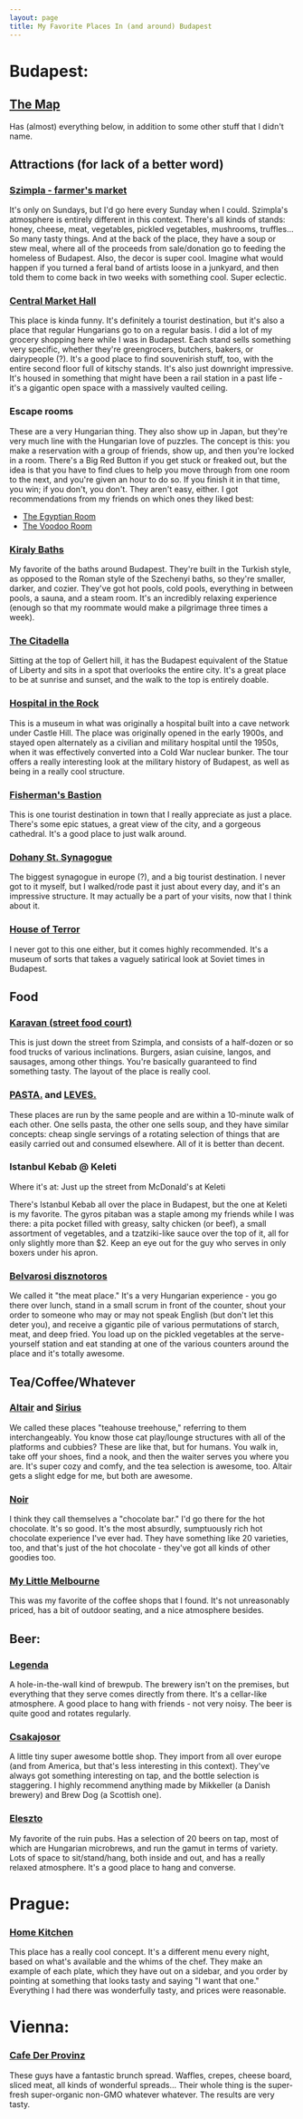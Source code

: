 ```yaml
---
layout: page
title: My Favorite Places In (and around) Budapest
---
```


# Budapest:

## [The Map](https://www.google.com/maps/d/edit?mid=zjsBfxr60ZOI.kMYNTMmwU4NY)
Has (almost) everything below, in addition to some other stuff that I didn't name.

## Attractions (for lack of a better word)

### [Szimpla - farmer's market](https://www.google.com/maps/place/Szimpla+Kert/@47.497011,19.063385,17z/data=!3m1!4b1!4m2!3m1!1s0x4741dc42a0d20de5:0x267742d3fb311da4)

It's only on Sundays, but I'd go here every Sunday when I could. Szimpla's atmosphere is entirely different in this context. There's all kinds of stands: honey, cheese, meat, vegetables, pickled vegetables, mushrooms, truffles... So many tasty things. And at the back of the place, they have a soup or stew meal, where all of the proceeds from sale/donation go to feeding the homeless of Budapest. Also, the decor is super cool. Imagine what would happen if you turned a feral band of artists loose in a junkyard, and then told them to come back in two weeks with something cool. Super eclectic.

### [Central Market Hall](https://www.google.com/maps/place/central+market+hall+budapest/@47.487085,19.058493,15z/data=!4m2!3m1!1s0x0:0xa08c351e7bba2ecc?sa=X&ei=pe4qVfLYLIW5ogTp6oH4DA&ved=0CJ4BEPwSMA8)

This place is kinda funny. It's definitely a tourist destination, but it's also a place that regular Hungarians go to on a regular basis. I did a lot of my grocery shopping here while I was in Budapest. Each stand sells something very specific, whether they're greengrocers, butchers, bakers, or dairypeople (?). It's a good place to find souvenirish stuff, too, with the entire second floor full of kitschy stands. It's also just downright impressive. It's housed in something that might have been a rail station in a past life - it's a gigantic open space with a massively vaulted ceiling.

### Escape rooms

These are a very Hungarian thing. They also show up in Japan, but they're very much line with the Hungarian love of puzzles. The concept is this: you make a reservation with a group of friends, show up, and then you're locked in a room. There's a Big Red Button if you get stuck or freaked out, but the idea is that you have to find clues to help you move through from one room to the next, and you're given an hour to do so. If you finish it in that time, you win; if you don't, you don't. They aren't easy, either. I got recommendations from my friends on which ones they liked best:
 - [The Egyptian Room](http://exitgames.hu/helyszinek/mystiqueroom)
 - [The Voodoo Room](http://www.claustrophilia.hu/en/game/voodoo.html)


### [Kiraly Baths](https://www.google.com/maps/place/Kiraly+Medicinal+Bath/@47.510641,19.038179,17z/data=!3m1!4b1!4m2!3m1!1s0x4741dc1b438c256b:0xdbc813e961cc919b)

My favorite of the baths around Budapest. They're built in the Turkish style, as opposed to the Roman style of the Szechenyi baths, so they're smaller, darker, and cozier. They've got hot pools, cold pools, everything in between pools, a sauna, and a steam room. It's an incredibly relaxing experience (enough so that my roommate would make a pilgrimage three times a week).

### [The Citadella](https://www.google.com/maps/place/Citadella/@47.48699,19.046548,17z/data=!3m1!4b1!4m2!3m1!1s0x4741dc49ab6e5bad:0x775242a5bed40440)

Sitting at the top of Gellert hill, it has the Budapest equivalent of the Statue of Liberty and sits in a spot that overlooks the entire city. It's a great place to be at sunrise and sunset, and the walk to the top is entirely doable.

### [Hospital in the Rock](https://www.google.com/maps/place/Hospital+in+the+Rock/@47.500551,19.031524,17z/data=!3m1!4b1!4m2!3m1!1s0x4741dc223a433c8b:0x276f592bfd359017)

This is a museum in what was originally a hospital built into a cave network under Castle Hill. The place was originally opened in the early 1900s, and stayed open alternately as a civilian and military hospital until the 1950s, when it was effectively converted into a Cold War nuclear bunker. The tour offers a really interesting look at the military history of Budapest, as well as being in a really cool structure.

### [Fisherman's Bastion](https://www.google.com/maps/place/Fisherman%27s+Bastion/@47.502183,19.034781,17z/data=!3m1!4b1!4m2!3m1!1s0x4741dc227fb4a99d:0x2f263ca844235e46)

This is one tourist destination in town that I really appreciate as just a place. There's some epic statues, a great view of the city, and a gorgeous cathedral. It's a good place to just walk around.

### [Dohany St. Synagogue](https://www.google.com/maps/place/Doh%C3%A1ny+Street+Synagogue/@47.495907,19.060614,17z/data=!3m1!4b1!4m2!3m1!1s0x4741dc42507d41cf:0x4128af63d0508608)

The biggest synagogue in europe (?), and a big tourist destination. I never got to it myself, but I walked/rode past it just about every day, and it's an impressive structure. It may actually be a part of your visits, now that I think about it.

### [House of Terror](https://www.google.com/maps/place/House+of+Terror/@47.506894,19.065126,17z/data=!3m1!4b1!4m2!3m1!1s0x4741dc6e1d41b419:0xade1459037fed6dd)

I never got to this one either, but it comes highly recommended. It's a museum of sorts that takes a vaguely satirical look at Soviet times in Budapest.


## Food

### [Karavan (street food court)](https://www.google.com/maps/place/Karavan+Street+Food+Budapest/@47.497383,19.063302,17z/data=!3m1!4b1!4m2!3m1!1s0x4741dc6818b83ef3:0x8a242f38f2f2d80e)

This is just down the street from Szimpla, and consists of a half-dozen or so food trucks of various inclinations. Burgers, asian cuisine, langos, and sausages, among other things. You're basically guaranteed to find something tasty. The layout of the place is really cool.

### [PASTA.](https://www.google.com/maps/place/PASTA./@47.489563,19.061089,17z/data=!3m1!4b1!4m2!3m1!1s0x4741dc5adec630b1:0x7aa2247fac98b75a) and [LEVES.](https://www.google.com/maps/place/LEVES./@47.489563,19.061089,17z/data=!4m2!3m1!1s0x4741dc5ab0a70ef9:0x4dcc54e02514630f)

These places are run by the same people and are within a 10-minute walk of each other. One sells pasta, the other one sells soup, and they have similar concepts: cheap single servings of a rotating selection of things that are easily carried out and consumed elsewhere. All of it is better than decent.

### Istanbul Kebab @ Keleti

Where it's at: Just up the street from McDonald's at Keleti

There's Istanbul Kebab all over the place in Budapest, but the one at Keleti is my favorite. The gyros pitaban was a staple among my friends while I was there: a pita pocket filled with greasy, salty chicken (or beef), a small assortment of vegetables, and a tzatziki-like sauce over the top of it, all for only slightly more than $2. Keep an eye out for the guy who serves in only boxers under his apron.

### [Belvarosi disznotoros](https://www.google.com/maps/place/Belv%C3%A1rosi+Diszn%C3%B3toros/@47.498062,19.056493,17z/data=!4m2!3m1!1s0x4741dc44f36eeb69:0xdd94e239fc3817db)

We called it "the meat place." It's a very Hungarian experience - you go there over lunch, stand in a small scrum in front of the counter, shout your order to someone who may or may not speak English (but don't let this deter you), and receive a gigantic pile of various permutations of starch, meat, and deep fried. You load up on the pickled vegetables at the serve-yourself station and eat standing at one of the various counters around the place and it's totally awesome.

## Tea/Coffee/Whatever

### [Altair](https://www.google.com/maps/place/Altair+Teah%C3%A1z/@47.491504,19.057806,17z/data=!4m2!3m1!1s0x4741dc5c984bd6df:0x3936b3ee7fc00f92) and [Sirius](https://www.google.com/maps/place/Sirius+Teah%C3%A1z/@47.492417,19.063662,17z/data=!4m2!3m1!1s0x4741dc5c675047ed:0x9e94299eac7ed7c7)

We called these places "teahouse treehouse," referring to them interchangeably. You know those cat play/lounge structures with all of the platforms and cubbies? These are like that, but for humans. You walk in, take off your shoes, find a nook, and then the waiter serves you where you are. It's super cozy and comfy, and the tea selection is awesome, too. Altair gets a slight edge for me, but both are awesome.

### [Noir](https://www.google.com/maps/place/Noir+ChocoBar/@47.503382,19.062065,17z/data=!3m1!4b1!4m2!3m1!1s0x4741dc6ea11ba4ff:0xe4bf2e46a917e67c)

I think they call themselves a "chocolate bar." I'd go there for the hot chocolate. It's so good. It's the most absurdly, sumptuously rich hot chocolate experience I've ever had. They have something like 20 varieties, too, and that's just of the hot chocolate - they've got all kinds of other goodies too.

### [My Little Melbourne](https://www.google.com/maps/place/My+Little+Melbourne+Coffee/@47.503382,19.062065,17z/data=!4m2!3m1!1s0x4741dc41fee060af:0xe4e77b0d7ae6e9b4)

This was my favorite of the coffee shops that I found. It's not unreasonably priced, has a bit of outdoor seating, and a nice atmosphere besides.

## Beer:

### [Legenda](https://www.google.com/maps/place/Legenda+s%C3%B6rf%C3%B6zde+pub/@47.49776,19.05765,17z/data=!4m2!3m1!1s0x4741dc6522b5f641:0xf975f1a73ca994e4)

A hole-in-the-wall kind of brewpub. The brewery isn't on the premises, but everything that they serve comes directly from there. It's a cellar-like atmosphere. A good place to hang with friends - not very noisy. The beer is quite good and rotates regularly.

### [Csakajosor](https://www.google.com/maps/place/Csakaj%C3%B3s%C3%B6r+Kft./@47.504382,19.072712,17z/data=!4m2!3m1!1s0x4741dc42d1732cbf:0x4d98dd5b395fffa4)

A little tiny super awesome bottle shop. They import from all over europe (and from America, but that's less interesting in this context). They've always got something interesting on tap, and the bottle selection is staggering. I highly recommend anything made by Mikkeller (a Danish brewery) and Brew Dog (a Scottish one).

### [Eleszto](https://www.google.com/maps/place/%C3%89leszt%C5%91/@47.483721,19.072828,17z/data=!3m1!4b1!4m2!3m1!1s0x4741dcf84387a775:0x7f4b347df65ff60d)

My favorite of the ruin pubs. Has a selection of 20 beers on tap, most of which are Hungarian microbrews, and run the gamut in terms of variety. Lots of space to sit/stand/hang, both inside and out, and has a really relaxed atmosphere. It's a good place to hang and converse.


# Prague:

### [Home Kitchen](https://www.google.com/maps/place/Home+Kitchen/@50.080048,14.422568,17z/data=!3m1!4b1!4m2!3m1!1s0x470b94f26339a8e3:0xa49a6cca77010ee1)

This place has a really cool concept. It's a different menu every night, based on what's available and the whims of the chef. They make an example of each plate, which they have out on a sidebar, and you order by pointing at something that looks tasty and saying "I want that one." Everything I had there was wonderfully tasty, and prices were reasonable.

# Vienna:
### [Cafe Der Provinz](https://www.google.com/maps/place/Cafe+Der+Provinz/@48.210625,16.351249,17z/data=!3m1!4b1!4m2!3m1!1s0x0000000000000000:0x4eb58d721077c362)

These guys have a fantastic brunch spread. Waffles, crepes, cheese board, sliced meat, all kinds of wonderful spreads... Their whole thing is the super-fresh super-organic non-GMO whatever whatever. The results are very tasty.